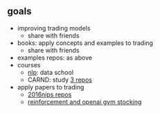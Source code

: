 
## goals
- improving trading models
	- share with friends
- books: apply concepts and examples to trading
	- share with friends
- examples repos: as above
- courses
	- [nlp](https://github.com/dataschool/MLtext2): data school
	- CARND: study [3 repos](https://github.com/watching)
- apply papers to trading
	- [2016nips repos](https://www.reddit.com/r/MachineLearning/comments/5hwqeb/project_all_code_implementations_for_nips_2016/)
	- [reinforcement and openai gym stocking](https://github.com/AdrianP-/gym_trading/blob/master/gym_trading/envs/portfolio.py)
